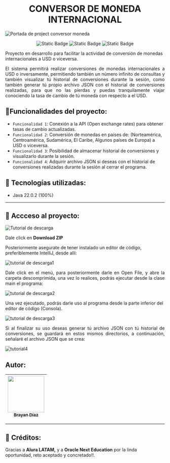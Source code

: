<h1 align="center"> CONVERSOR DE MONEDA INTERNACIONAL </h1>

![Portada de project conversor moneda](https://github.com/user-attachments/assets/0e9558d2-0cac-4132-bcaa-911ac8699f50)
<p align="center">
<img alt="Static Badge" src="https://img.shields.io/badge/Release%20date-October%202024-green"> <img alt="Static Badge" src="https://img.shields.io/badge/Status-En%20constante%20desarrollo-green"> <img alt="Static Badge" src="https://img.shields.io/badge/version-1.0-blue">
</p>

<p>Proyecto en desarrollo para facilitar la actividad de conversión de monedas internacionales a USD o viceversa.</p>
<p align="justify">El sistema permitirá realizar conversiones de monedas internacionales a USD o inversamente, permitiendo también un número infinito de consultas y también visualizar tú historial de conversiones durante la sesión, como también generar tú propio archivo JSON con el historial de conversiones realizadas, para que no las pierdas y puedas tranquilamente viajar conociendo la tasa de cambio de tú moneda con respecto a el USD.</p>

## 🔨Funcionalidades del proyecto:
- `Funcionalidad 1`: Conexión a la API (Open exchange rates) para obtener tasas de cambio actualizadas.
- `Funcionalidad 2`: Conversión de monedas en países de: (Norteamérica, Centroamérica, Sudamérica, El Caribe, Algunos países de Europa) a USD o viceversa.
- `Funcionalidad 3`: Posibilidad de almacenar historial de conversiones y visualizarlo durante la sesión.
- `Funcionalidad 4`: Adquirir archivo JSON si deseas con el historial de conversiones realizadas durante la sesión al cerrar el programa.

## 🧠 Tecnologías utilizadas: 
- Java 22.0.2 (100%)
<hr>

## 📂 Accceso al proyecto: 
![Tutorial de descarga](https://github.com/user-attachments/assets/47880697-7c99-4129-9c79-e8e1d007c3e6)
<p>Dale click en <strong color="red">Download ZIP</strong></p>
<p>Posteriormente asegurate de tener instalado un editor de código, preferiblemente IntelliJ, desde allí: </p>

![tutorial de descarga1](https://github.com/user-attachments/assets/c1ca8908-2f2d-4373-ad8a-2eb4ff15cb9b)

<p align="justify">Dale click en el menú, para posteriormente darle en Open File, y abre la carpeta descomprimida, una vez lo realices, podrás ejecutar desde la clase main el programa:  </p>

![tutorial de descarga2](https://github.com/user-attachments/assets/0b5cf7cf-964c-41ab-8c17-064a05f9fe31)

<p>Una vez ejecutado, podrás darle uso al programa desde la parte inferior del editor de código (Consola).</p>

![tutorial de descarga3](https://github.com/user-attachments/assets/5239f4e7-18b7-4be7-a761-dc6ba333b8d5)

<p align="justify">Si al finalizar su uso deseas generar tú archivo JSON con tú historial de conversiones, se guardará en estos mismos directorios, a continuación, señalaré el archivo JSON que se crea: </p>

![tutorial4](https://github.com/user-attachments/assets/6f919c47-74a3-4a2c-a964-e9bbd13ced76)


## Autor:

| [<img src="https://avatars.githubusercontent.com/u/166320575?s=400&u=d0ae42a77ad4a0d990a57bb194d54e427bd34df3&v=4" width=115><br><sub>Brayan Díaz</sub>](https://github.com/BrayanDiaz89) |
| :---: |

<hr>

## 🥇 Créditos:

<p align="jutify"> Gracias a <strong src="https://www.aluracursos.com/">Alura LATAM,</strong> y a <strong src="https://www.oracle.com/co/education/oracle-next-education/">Oracle Next Education</strong> por la linda oportunidad, reto aceptado y concretado!!.</p>


